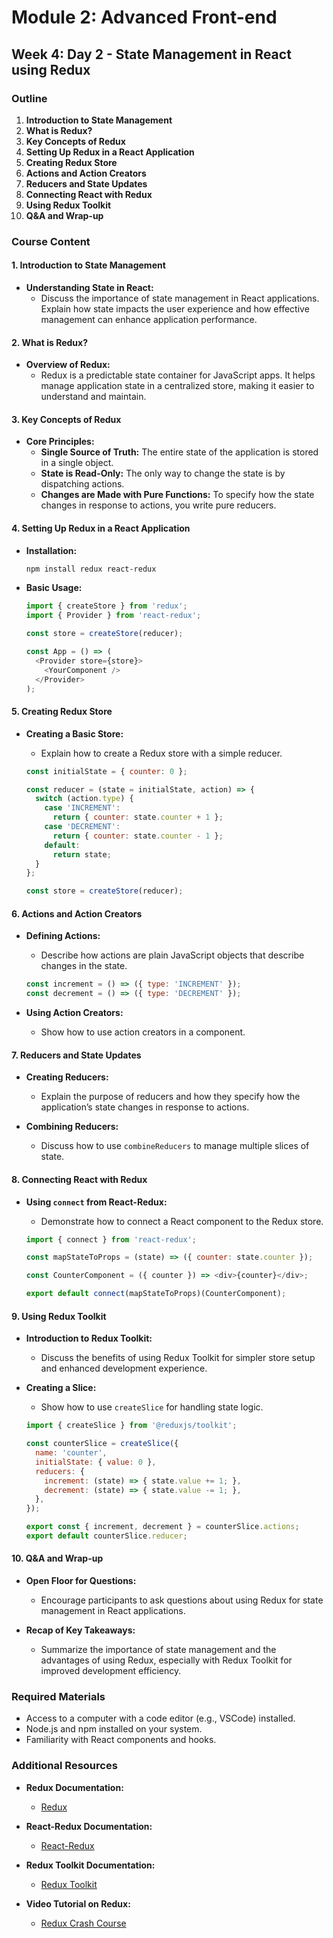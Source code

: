 
# Module 2: Advanced Front-end
## Week 4: Day 2 - State Management in React using Redux

### Outline
1. **Introduction to State Management**
2. **What is Redux?**
3. **Key Concepts of Redux**
4. **Setting Up Redux in a React Application**
5. **Creating Redux Store**
6. **Actions and Action Creators**
7. **Reducers and State Updates**
8. **Connecting React with Redux**
9. **Using Redux Toolkit**
10. **Q&A and Wrap-up**

### Course Content

#### 1. Introduction to State Management
- **Understanding State in React:**
  - Discuss the importance of state management in React applications. Explain how state impacts the user experience and how effective management can enhance application performance.

#### 2. What is Redux?
- **Overview of Redux:**
  - Redux is a predictable state container for JavaScript apps. It helps manage application state in a centralized store, making it easier to understand and maintain.

#### 3. Key Concepts of Redux
- **Core Principles:**
  - **Single Source of Truth:** The entire state of the application is stored in a single object.
  - **State is Read-Only:** The only way to change the state is by dispatching actions.
  - **Changes are Made with Pure Functions:** To specify how the state changes in response to actions, you write pure reducers.

#### 4. Setting Up Redux in a React Application
- **Installation:**
  ```bash
  npm install redux react-redux
  ```

- **Basic Usage:**
  ```javascript
  import { createStore } from 'redux';
  import { Provider } from 'react-redux';

  const store = createStore(reducer);

  const App = () => (
    <Provider store={store}>
      <YourComponent />
    </Provider>
  );
  ```

#### 5. Creating Redux Store
- **Creating a Basic Store:**
  - Explain how to create a Redux store with a simple reducer.
  
  ```javascript
  const initialState = { counter: 0 };

  const reducer = (state = initialState, action) => {
    switch (action.type) {
      case 'INCREMENT':
        return { counter: state.counter + 1 };
      case 'DECREMENT':
        return { counter: state.counter - 1 };
      default:
        return state;
    }
  };

  const store = createStore(reducer);
  ```

#### 6. Actions and Action Creators
- **Defining Actions:**
  - Describe how actions are plain JavaScript objects that describe changes in the state.

  ```javascript
  const increment = () => ({ type: 'INCREMENT' });
  const decrement = () => ({ type: 'DECREMENT' });
  ```

- **Using Action Creators:**
  - Show how to use action creators in a component.

#### 7. Reducers and State Updates
- **Creating Reducers:**
  - Explain the purpose of reducers and how they specify how the application’s state changes in response to actions.

- **Combining Reducers:**
  - Discuss how to use `combineReducers` to manage multiple slices of state.

#### 8. Connecting React with Redux
- **Using `connect` from React-Redux:**
  - Demonstrate how to connect a React component to the Redux store.

  ```javascript
  import { connect } from 'react-redux';

  const mapStateToProps = (state) => ({ counter: state.counter });

  const CounterComponent = ({ counter }) => <div>{counter}</div>;

  export default connect(mapStateToProps)(CounterComponent);
  ```

#### 9. Using Redux Toolkit
- **Introduction to Redux Toolkit:**
  - Discuss the benefits of using Redux Toolkit for simpler store setup and enhanced development experience.

- **Creating a Slice:**
  - Show how to use `createSlice` for handling state logic.

  ```javascript
  import { createSlice } from '@reduxjs/toolkit';

  const counterSlice = createSlice({
    name: 'counter',
    initialState: { value: 0 },
    reducers: {
      increment: (state) => { state.value += 1; },
      decrement: (state) => { state.value -= 1; },
    },
  });

  export const { increment, decrement } = counterSlice.actions;
  export default counterSlice.reducer;
  ```

#### 10. Q&A and Wrap-up
- **Open Floor for Questions:**
  - Encourage participants to ask questions about using Redux for state management in React applications.

- **Recap of Key Takeaways:**
  - Summarize the importance of state management and the advantages of using Redux, especially with Redux Toolkit for improved development efficiency.

### Required Materials
- Access to a computer with a code editor (e.g., VSCode) installed.
- Node.js and npm installed on your system.
- Familiarity with React components and hooks.

### Additional Resources
- **Redux Documentation:**
  - [Redux](https://redux.js.org/introduction/getting-started)

- **React-Redux Documentation:**
  - [React-Redux](https://react-redux.js.org/introduction/quick-start)

- **Redux Toolkit Documentation:**
  - [Redux Toolkit](https://redux-toolkit.js.org/introduction/getting-started)

- **Video Tutorial on Redux:**
  - [Redux Crash Course](https://www.youtube.com/watch?v=93p3LxR9xDQ)


